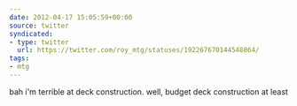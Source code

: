 ```yaml
---
date: 2012-04-17 15:05:59+00:00
source: twitter
syndicated:
- type: twitter
  url: https://twitter.com/roy_mtg/statuses/192267670144548864/
tags:
- mtg
---
```


bah i'm terrible at deck construction. well, budget deck construction at least